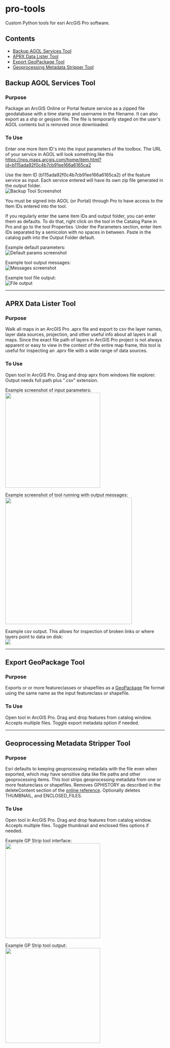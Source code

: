 # pro-tools
Custom Python tools for esri ArcGIS Pro software.

## Contents

- [Backup AGOL Services Tool](#AGOL-Services-Tool)
- [APRX Data Lister Tool](#APRX-Data-Lister-Tool)
- [Export GeoPackage Tool](#APRX-Data-Lister-Tool)
- [Geoprocessing Metadata Stripper Tool](#Geoprocessing-Metadata-Stripper-Tool)

## Backup AGOL Services Tool

### Purpose
Package an ArcGIS Online or Portal feature service as a zipped file geodatabase with a time stamp and username in the filename. It can also export as a shp or geojson file. The file is temporarily staged on the user's AGOL contents but is removed once downloaded. 

### To Use
Enter one more Item ID's into the input parameters of the toolbox. The URL of your service in AGOL will look something like this <br>
https://nps.maps.arcgis.com/home/item.html?id=b115ada92f0c4b7cb91ee166a6165ca2

Use the item ID (b115ada92f0c4b7cb91ee166a6165ca2) of the feature service as input. Each service entered will have its own zip file generated in the output folder. <br>
![Backup Tool Screenshot](img/backup_tool_screenshot.png?raw=true "Backup Tool Screenshot")

You must be signed into AGOL (or Portal) through Pro to have access to the Item IDs entered into the tool. 

If you regularly enter the same item IDs and output folder, you can enter them as defaults.  To do that, right click on the tool in the Catalog Pane in Pro and go to the tool Properties. Under the Parameters section, enter item IDs separated by a semicolon with no spaces in between. Paste in the catalog path into the Output Folder default. <br>

Example default parameters:<br>
![Default params screenshot](img/backup_defaults.png?raw=true "Backup Tool Defaults")

Example tool output messages:<br>
![Messages screenshot](img/backup_output_messages.png?raw=true "Backup Tool Defaults")

Example tool file output:<br>
![File output](img/backup_output_files.png?raw=true "Backup Tool File Output")


<hr>

## APRX Data Lister Tool

### Purpose
Walk all maps in an ArcGIS Pro .aprx file and export to csv the layer names, layer data sources, projection, and other useful info about all layers in all maps. Since the exact file path of layers in ArcGIS Pro project is not always apparent or easy to view in the context of the entire map frame, this tool is useful for inspecting an .aprx file with a wide range of data sources.

### To Use
Open tool in ArcGIS Pro. Drag and drop aprx from windows file explorer.  Output needs full path plus ".csv" extension. <br>

Example screenshot of input parameters: <br>
<img src="img/aprx_lister_screenshot.JPG" width="300">


Example screenshot of tool running with output messages:<br>
<img src="img/aprx_lister_messages.JPG" width="400">

Example csv output. This allows for inspection of broken links or where layers point to data on disk:<br>
<img src="img/aprx_lister_output.JPG">

<hr>

## Export GeoPackage Tool

### Purpose
Exports or or more featureclasses or shapefiles as a [GeoPackage](https://www.esri.com/arcgis-blog/products/product/data-management/how-to-use-ogc-geopackages-in-arcgis-pro/) file format using the same name as the input featureclass or shapefile.

### To Use
Open tool in ArcGIS Pro. Drag and drop features from catalog window. Accepts multiple files. Toggle export metadata option if needed.

<hr>

## Geoprocessing Metadata Stripper Tool

### Purpose
Esri defaults to keeping geoprocessing metadata with the file even when exported, which may have sensitive data like file paths and other geoprocessing items. This tool strips geoprocessing metadata from one or more featureclass or shapefiles. Removes GPHISTORY as described in the deleteContent section of the [online reference](https://pro.arcgis.com/en/pro-app/latest/arcpy/metadata/metadata-class.htm). Optionally deletes THUMBNAIL, and ENCLOSED_FILES.

### To Use
Open tool in ArcGIS Pro. Drag and drop features from catalog window. Accepts multiple files. Toggle thumbnail and enclosed files options if needed. <br>

Example GP Strip tool interface:<br>
<img src="img/strip_gp_metadata.png" width="300">

Example GP Strip tool output:<br>
<img src="img/strip_gp_metadata_results.png" width="300">